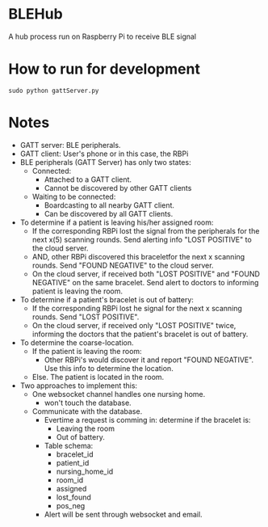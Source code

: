 # BLEHub
A hub process run on Raspberry Pi to receive BLE signal

# How to run for development
`sudo python gattServer.py`

# Notes
- GATT server: BLE peripherals.
- GATT client: User's phone or in this case, the RBPi
- BLE peripherals (GATT Server) has only two states:
    - Connected:
        - Attached to a GATT client.
        - Cannot be discovered by other GATT clients
    - Waiting to be connected:
        - Boardcasting to all nearby GATT client.
        - Can be discovered by all GATT clients.
- To determine if a patient is leaving his/her assigned room:
    - If the corresponding RBPi lost the signal from the peripherals for the next x(5) scanning rounds. Send alerting info "LOST POSITIVE" to the cloud server.
    - AND, other RBPi discovered this braceletfor the next x scanning rounds. Send "FOUND NEGATIVE" to the cloud server.
    - On the cloud server, if received both "LOST POSITIVE" and "FOUND NEGATIVE" on the same bracelet. Send alert to doctors to informing patient is leaving the room.
- To determine if a patient's bracelet is out of battery:
    - If the corresponding RBPi lost he signal for the next x scanning rounds. Send "LOST POSITIVE".
    - On the cloud server, if received only "LOST POSITIVE" twice, informing the doctors that the patient's bracelet is out of battery.
- To determine the coarse-location.
    - If the patient is leaving the room:
        - Other RBPi's would discover it and report "FOUND NEGATIVE". Use this info to determine the location.
    - Else. The patient is located in the room.
- Two approaches to implement this:
    - One websocket channel handles one nursing home.
        - won't touch the database.
    - Communicate with the database.
        - Evertime a request is comming in: determine if the bracelet is:
            - Leaving the room
            - Out of battery.
        - Table schema:
            - bracelet_id
            - patient_id
            - nursing_home_id
            - room_id
            - assigned
            - lost_found
            - pos_neg
        - Alert will be sent through websocket and email.
